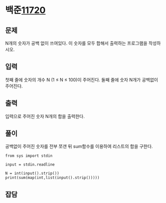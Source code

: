 # 백준[11720](https://www.acmicpc.net/problem/11720)
## 문제
N개의 숫자가 공백 없이 쓰여있다. 이 숫자를 모두 합해서 출력하는 프로그램을 작성하시오.

## 입력
첫째 줄에 숫자의 개수 N (1 ≤ N ≤ 100)이 주어진다. 둘째 줄에 숫자 N개가 공백없이 주어진다.

## 출력
입력으로 주어진 숫자 N개의 합을 출력한다.

## 풀이
공백없이 주어진 숫자를 전부 쪼갠 뒤 sum함수를 이용하여 리스트의 합을 구한다.

```pyhon
from sys import stdin

input = stdin.readline

N = int(input().strip())
print(sum(map(int,list(input().strip()))))

```

## 잡담